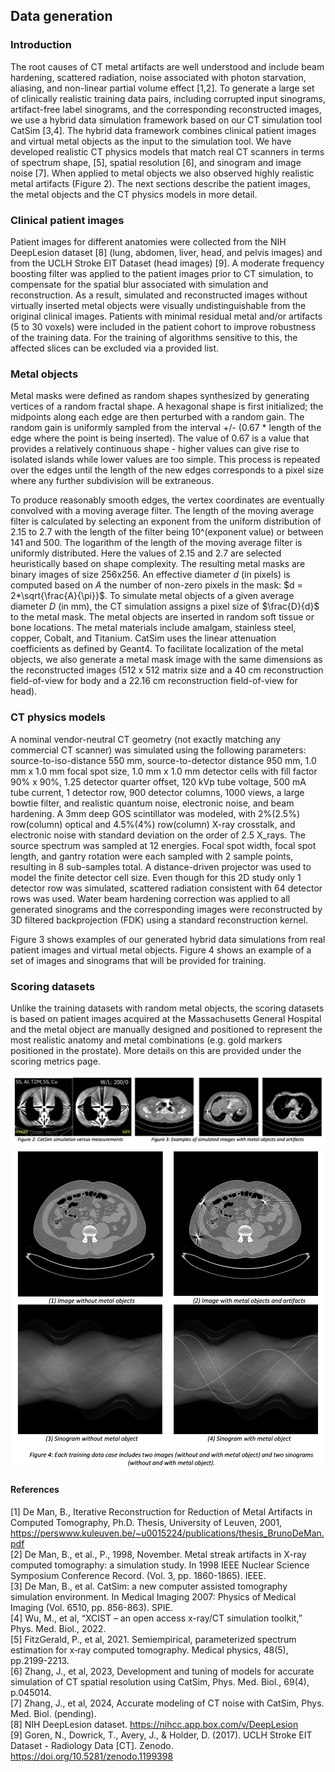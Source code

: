 ## Data generation

### Introduction
The root causes of CT metal artifacts are well understood and include beam hardening, scattered radiation, noise associated with photon starvation, aliasing, and non-linear partial volume effect [1,2]. To generate a large set of clinically realistic training data pairs, including corrupted input sinograms, artifact-free label sinograms, and the corresponding reconstructed images, we use a hybrid data simulation framework based on our CT simulation tool CatSim [3,4]. The hybrid data framework combines clinical patient images and virtual metal objects as the input to the simulation tool. We have developed realistic CT physics models that match real CT scanners in terms of spectrum shape, [5], spatial resolution [6], and sinogram and image noise [7]. When applied to metal objects we also observed highly realistic metal artifacts (Figure 2). The next sections describe the patient images, the metal objects and the CT physics models in more detail.

### Clinical patient images
Patient images for different anatomies were collected from the NIH DeepLesion dataset [8] (lung, abdomen, liver, head, and pelvis images) and from the UCLH Stroke EIT Dataset (head images) [9]. A moderate frequency boosting filter was applied to the patient images prior to CT simulation, to compensate for the spatial blur associated with simulation and reconstruction. As a result, simulated and reconstructed images without virtually inserted metal objects were visually undistinguishable from the original clinical images. Patients with minimal residual metal and/or artifacts (5 to 30 voxels) were included in the patient cohort to improve robustness of the training data. For the training of algorithms sensitive to this, the affected slices can be excluded via a provided list.

### Metal objects
Metal masks were defined as random shapes synthesized by generating vertices of a random fractal shape. A hexagonal shape is first initialized; the midpoints along each edge are then perturbed with a random gain. The random gain is uniformly sampled from the interval +/- (0.67 * length of the edge where the point is being inserted). The value of 0.67 is a value that provides a relatively continuous shape - higher values can give rise to isolated islands while lower values are too simple. This process is repeated over the edges until the length of the new edges corresponds to a pixel size where any further subdivision will be extraneous.

To produce reasonably smooth edges, the vertex coordinates are eventually convolved with a moving average filter. The length of the moving average filter is calculated by selecting an exponent from the uniform distribution of 2.15 to 2.7 with the length of the filter being 10^(exponent value) or between 141 and 500.  The logarithm of the length of the moving average filter is uniformly distributed.  Here the values of 2.15 and 2.7 are selected heuristically based on shape complexity. The resulting metal masks are binary images of size 256x256. An effective diameter $d$ (in pixels) is computed based on $A$ the number of non-zero pixels in the mask: $d = 2*\sqrt{\frac{A}{\pi}}$. To simulate metal objects of a given average diameter $D$ (in mm), the CT simulation assigns a pixel size of $\frac{D}{d}$ to the metal mask. The metal objects are inserted in random soft tissue or bone locations. The metal materials include amalgam, stainless steel, copper, Cobalt, and Titanium. CatSim uses the linear attenuation coefficients as defined by Geant4. To facilitate localization of the metal objects, we also generate a metal mask image with the same dimensions as the reconstructed images (512 x 512 matrix size and a 40 cm reconstruction field-of-view for body and a 22.16 cm reconstruction field-of-view for head).

### CT physics models
A nominal vendor-neutral CT geometry (not exactly matching any commercial CT scanner) was simulated using the following parameters: source-to-iso-distance 550 mm, source-to-detector distance 950 mm, 1.0 mm x 1.0 mm focal spot size, 1.0 mm x 1.0 mm detector cells with fill factor 90% x 90%, 1.25 detector quarter offset, 120 kVp tube voltage, 500 mA tube current, 1 detector row, 900 detector columns, 1000 views, a large bowtie filter, and realistic quantum noise, electronic noise, and beam hardening. A 3mm deep GOS scintillator was modeled, with 2%(2.5%) row(column) optical and 4.5%(4%) row(column) X-ray crosstalk, and electronic noise with standard deviation on the order of 2.5 X_rays. The source spectrum was sampled at 12 energies. Focal spot width, focal spot length, and gantry rotation were each sampled with 2 sample points, resulting in 8 sub-samples total. A distance-driven projector was used to model the finite detector cell size. Even though for this 2D study only 1 detector row was simulated, scattered radiation consistent with 64 detector rows was used. Water beam hardening correction was applied to all generated sinograms and the corresponding images were reconstructed by 3D filtered backprojection (FDK) using a standard reconstruction kernel.

Figure 3 shows examples of our generated hybrid data simulations from real patient images and virtual metal objects. Figure 4 shows an example of a set of images and sinograms that will be provided for training. 

### Scoring datasets
Unlike the training datasets with random metal objects, the scoring datasets is based on patient images acquired at the Massachusetts General Hospital and the metal object are manually designed and positioned to represent the most realistic anatomy and metal combinations (e.g. gold markers positioned in the prostate). More details on this are provided under the scoring metrics page.

![Figure2-3](assets/Figure2-3.png)
![Figure4](assets/Figure4.png)


#### References
[1] De Man, B., Iterative Reconstruction for Reduction of Metal Artifacts in Computed Tomography, Ph.D. Thesis, University of Leuven, 2001, https://perswww.kuleuven.be/~u0015224/publications/thesis_BrunoDeMan.pdf  
[2] De Man, B., et al., P., 1998, November. Metal streak artifacts in X-ray computed tomography: a simulation study. In 1998 IEEE Nuclear Science Symposium Conference Record. (Vol. 3, pp. 1860-1865). IEEE.  
[3] De Man, B., et al. CatSim: a new computer assisted tomography simulation environment. In Medical Imaging 2007: Physics of Medical Imaging (Vol. 6510, pp. 856-863). SPIE.  
[4] Wu, M., et al, “XCIST – an open access x-ray/CT simulation toolkit,” Phys. Med. Biol., 2022.  
[5] FitzGerald, P., et al, 2021. Semiempirical, parameterized spectrum estimation for x‐ray computed tomography. Medical physics, 48(5), pp.2199-2213.  
[6] Zhang, J., et al, 2023, Development and tuning of models for accurate simulation of CT spatial resolution using CatSim, Phys. Med. Biol., 69(4), p.045014.  
[7] Zhang, J., et al, 2024, Accurate modeling of CT noise with CatSim, Phys. Med. Biol. (pending).  
[8] NIH DeepLesion dataset. https://nihcc.app.box.com/v/DeepLesion  
[9] Goren, N., Dowrick, T., Avery, J., & Holder, D. (2017). UCLH Stroke EIT Dataset - Radiology Data [CT]. Zenodo. https://doi.org/10.5281/zenodo.1199398
